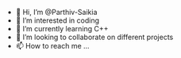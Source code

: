 - 👋 Hi, I’m @Parthiv-Saikia
- 👀 I’m interested in coding
- 🌱 I’m currently learning C++
- 💞️ I’m looking to collaborate on different projects
- 📫 How to reach me ...

<!---
Parthiv-Saikia/Parthiv-Saikia is a ✨ special ✨ repository because its `README.md` (this file) appears on your GitHub profile.
You can click the Preview link to take a look at your changes.
--->
